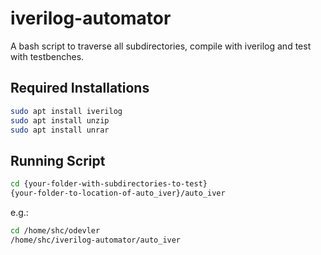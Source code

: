 # iverilog-automator
A bash script to traverse all subdirectories, compile with iverilog and test with testbenches. 

## Required Installations
```bash
sudo apt install iverilog
sudo apt install unzip
sudo apt install unrar
```


## Running Script
```bash
cd {your-folder-with-subdirectories-to-test}
{your-folder-to-location-of-auto_iver}/auto_iver
```

e.g.:
```bash
cd /home/shc/odevler
/home/shc/iverilog-automator/auto_iver
```
